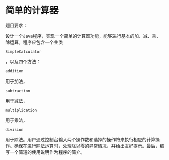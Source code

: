 # 简单的计算器

 题目要求：

设计一个Java程序，实现一个简单的计算器功能，能够进行基本的加、减、乘、除运算。程序应包含一个主类

```
SimpleCalculator
```

，以及四个方法：

```
addition
```

用于加法，

```
subtraction
```

用于减法，

```
multiplication
```

用于乘法，

```
division
```

用于除法。用户通过控制台输入两个操作数和选择的操作符来执行相应的计算操作。确保在进行除法运算时，处理除以零的异常情况，并给出友好提示。最后，编写一个简短的使用说明作为程序的简介。

